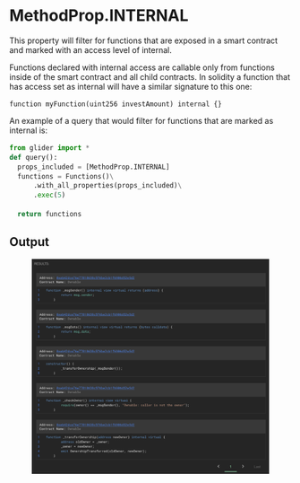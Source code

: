 # MethodProp.INTERNAL

This property will filter for functions that are exposed in a smart contract and marked with an access level of internal.&#x20;

Functions declared with internal access are callable only from functions inside of the smart contract and all child contracts. In solidity a function that has access set as internal will have a similar signature to this one:

```solidity
function myFunction(uint256 investAmount) internal {}
```

An example of a query that would filter for functions that are marked as internal is:

```python
from glider import *
def query():
  props_included = [MethodProp.INTERNAL]
  functions = Functions()\
      .with_all_properties(props_included)\
      .exec(5)

  return functions
```

## Output

<figure><img src="../../../.gitbook/assets/image (4) (1).png" alt=""><figcaption></figcaption></figure>
